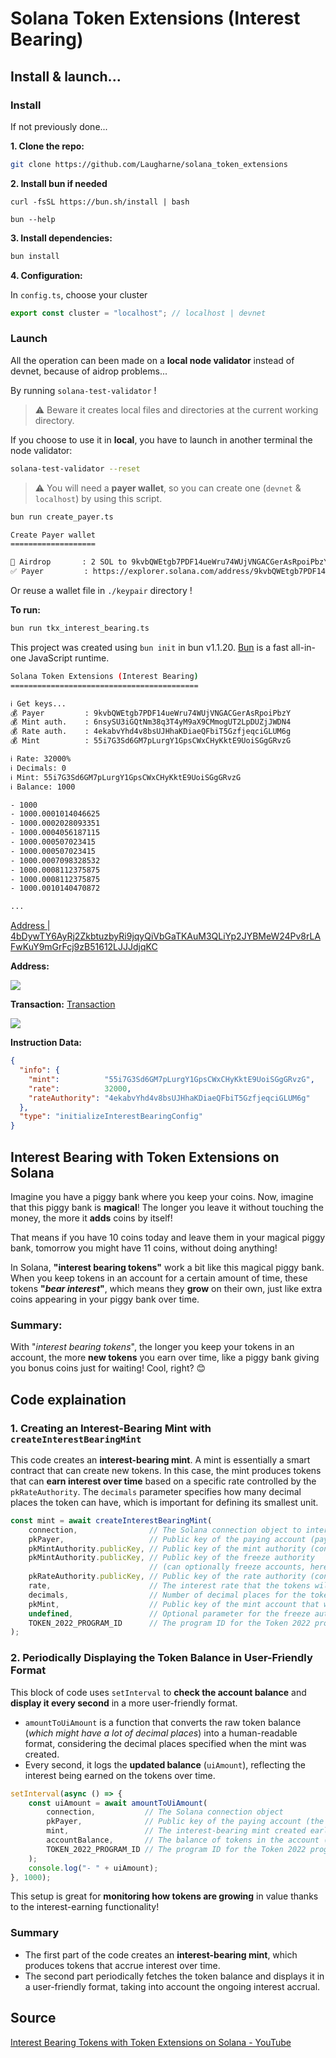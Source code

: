 # Solana Token Extensions (Interest Bearing)

## Install & launch...

### Install

If not previously done...

**1. Clone the repo:**

```bash
git clone https://github.com/Laugharne/solana_token_extensions
```
**2. Install bun if needed**

`curl -fsSL https://bun.sh/install | bash`

`bun --help`


**3. Install dependencies:**

```bash
bun install
```
**4. Configuration:**

In `config.ts`, choose your cluster

```typescript
export const cluster = "localhost"; // localhost | devnet
```

### Launch

All the operation can been made on a **local node validator** instead of devnet, because of aidrop problems...

By running `solana-test-validator` !

> ⚠️ Beware it creates local files and directories at the current working directory.

If you choose to use it in **local**, you have to launch in another terminal the node validator:

```bash
solana-test-validator --reset
```

> ⚠️ You will need a **payer wallet**, so you can create one (`devnet` & `localhost`) by using this script.

```bash
bun run create_payer.ts
```

```bash
Create Payer wallet
===================

🏧 Airdrop       : 2 SOL to 9kvbQWEtgb7PDF14ueWru74WUjVNGACGerAsRpoiPbzY
✅ Payer         : https://explorer.solana.com/address/9kvbQWEtgb7PDF14ueWru74WUjVNGACGerAsRpoiPbzY?cluster=devnet
```
Or reuse a wallet file in `./keypair` directory !


**To run:**

```bash
bun run tkx_interest_bearing.ts
```

This project was created using `bun init` in bun v1.1.20. [Bun](https://bun.sh) is a fast all-in-one JavaScript runtime.

```bash
Solana Token Extensions (Interest Bearing)
==========================================

ℹ️ Get keys...
💰 Payer         : 9kvbQWEtgb7PDF14ueWru74WUjVNGACGerAsRpoiPbzY
💰 Mint auth.    : 6nsySU3iGQtNm38q3T4yM9aX9CMmogUT2LpDUZjJWDN4
💰 Rate auth.    : 4ekabvYhd4v8bsUJHhaKDiaeQFbiT5GzfjeqciGLUM6g
💰 Mint          : 55i7G3Sd6GM7pLurgY1GpsCWxCHyKktE9UoiSGgGRvzG

ℹ️ Rate: 32000%
ℹ️ Decimals: 0
ℹ️ Mint: 55i7G3Sd6GM7pLurgY1GpsCWxCHyKktE9UoiSGgGRvzG
ℹ️ Balance: 1000

- 1000
- 1000.0001014046625
- 1000.0002028093351
- 1000.0004056187115
- 1000.000507023415
- 1000.000507023415
- 1000.0007098328532
- 1000.0008112375875
- 1000.0008112375875
- 1000.0010140470872

...
```

[Address | 4bDywTY6AyRj2ZkbtuzbyRi9jqyQiVbGaTKAuM3QLiYp2JYBMeW24Pv8rLAFwKuY9mGrFcj9zB51612LJJJdjqKC](https://explorer.solana.com/address/55i7G3Sd6GM7pLurgY1GpsCWxCHyKktE9UoiSGgGRvzG?cluster=devnet)

**Address:**

![](2024-10-09-15-42-27.png)

**Transaction:**
[Transaction](https://solscan.io/tx/5QdapyuKxC2JP1AL8NVH9wCfV3uRNfsMWatKLDX2Q7Zc9cN1ZJaUqhJVLuNCfQztDrnpvwr1oiDXzcctgNdu1XUn?cluster=devnet#solBalanceChange)

![](2024-10-09-15-59-21.png)

**Instruction Data:**

```json
{
  "info": {
    "mint":          "55i7G3Sd6GM7pLurgY1GpsCWxCHyKktE9UoiSGgGRvzG",
    "rate":          32000,
    "rateAuthority": "4ekabvYhd4v8bsUJHhaKDiaeQFbiT5GzfjeqciGLUM6g"
  },
  "type": "initializeInterestBearingConfig"
}
```

## Interest Bearing with Token Extensions on Solana

Imagine you have a piggy bank where you keep your coins. Now, imagine that this piggy bank is **magical**! The longer you leave it without touching the money, the more it **adds** coins by itself!

That means if you have 10 coins today and leave them in your magical piggy bank, tomorrow you might have 11 coins, without doing anything!

In Solana, **"interest bearing tokens"** work a bit like this magical piggy bank. When you keep tokens in an account for a certain amount of time, these tokens **"_bear interest_"**, which means they **grow** on their own, just like extra coins appearing in your piggy bank over time.

### Summary:
With "_interest bearing tokens_", the longer you keep your tokens in an account, the more **new tokens** you earn over time, like a piggy bank giving you bonus coins just for waiting! Cool, right? 😊


## Code explaination

### 1. Creating an Interest-Bearing Mint with `createInterestBearingMint`

This code creates an **interest-bearing mint**. A mint is essentially a smart contract that can create new tokens. In this case, the mint produces tokens that can **earn interest over time** based on a specific rate controlled by the `pkRateAuthority`. The `decimals` parameter specifies how many decimal places the token can have, which is important for defining its smallest unit.

```typescript
const mint = await createInterestBearingMint(
    connection,                // The Solana connection object to interact with the blockchain
    pkPayer,                   // Public key of the paying account (pays for rent and fees)
    pkMintAuthority.publicKey, // Public key of the mint authority (controls the minting of tokens)
    pkMintAuthority.publicKey, // Public key of the freeze authority
                               // (can optionally freeze accounts, here set to the same as mint authority)
    pkRateAuthority.publicKey, // Public key of the rate authority (controls the interest rate of the tokens)
    rate,                      // The interest rate that the tokens will earn over time
    decimals,                  // Number of decimal places for the tokens
    pkMint,                    // Public key of the mint account that will be created
    undefined,                 // Optional parameter for the freeze authority (left undefined here)
    TOKEN_2022_PROGRAM_ID      // The program ID for the Token 2022 program
);
```

### 2. Periodically Displaying the Token Balance in User-Friendly Format

This block of code uses `setInterval` to **check the account balance** and **display it every second** in a more user-friendly format.

- `amountToUiAmount` is a function that converts the raw token balance (_which might have a lot of decimal places_) into a human-readable format, considering the decimal places specified when the mint was created.
- Every second, it logs the **updated balance** (`uiAmount`), reflecting the interest being earned on the tokens over time.

```typescript
setInterval(async () => {
    const uiAmount = await amountToUiAmount(
        connection,           // The Solana connection object
        pkPayer,              // Public key of the paying account (the account holding the tokens)
        mint,                 // The interest-bearing mint created earlier
        accountBalance,       // The balance of tokens in the account (in raw token units)
        TOKEN_2022_PROGRAM_ID // The program ID for the Token 2022 program
    );
    console.log("- " + uiAmount);
}, 1000);
```

This setup is great for **monitoring how tokens are growing** in value thanks to the interest-earning functionality!


### Summary

- The first part of the code creates an **interest-bearing mint**, which produces tokens that accrue interest over time.
- The second part periodically fetches the token balance and displays it in a user-friendly format, taking into account the ongoing interest accrual.


## Source

[Interest Bearing Tokens with Token Extensions on Solana - YouTube](https://www.youtube.com/watch?v=YFTUGviKg7A)
